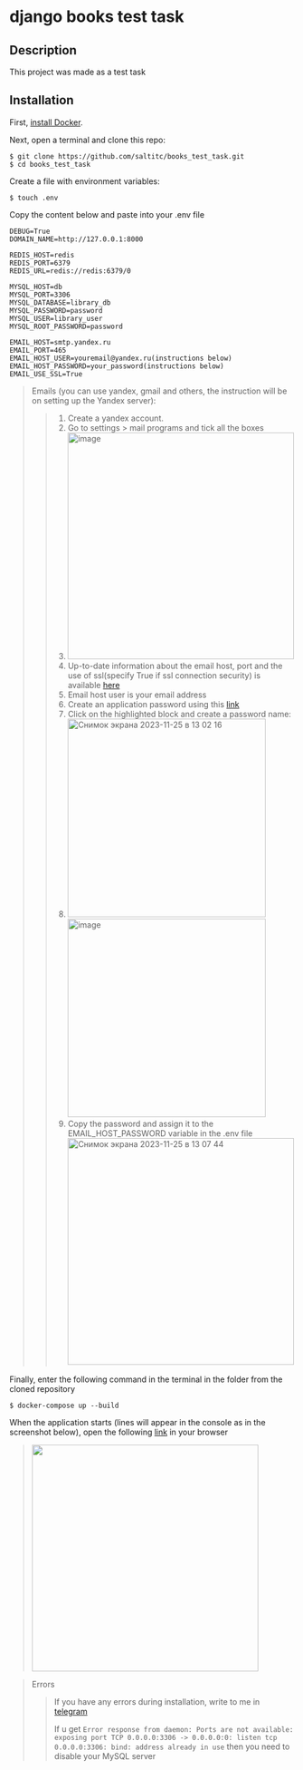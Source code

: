 # django books test task

## Description
This project was made as a test task

## Installation

First, [install Docker](https://docs.docker.com/installation/).

Next, open a terminal and clone this repo:

    $ git clone https://github.com/saltitc/books_test_task.git
    $ cd books_test_task 

Create a file with environment variables:
    
    $ touch .env

Copy the content below and paste into your .env file
```
DEBUG=True
DOMAIN_NAME=http://127.0.0.1:8000

REDIS_HOST=redis
REDIS_PORT=6379
REDIS_URL=redis://redis:6379/0

MYSQL_HOST=db
MYSQL_PORT=3306
MYSQL_DATABASE=library_db
MYSQL_PASSWORD=password
MYSQL_USER=library_user
MYSQL_ROOT_PASSWORD=password

EMAIL_HOST=smtp.yandex.ru
EMAIL_PORT=465
EMAIL_HOST_USER=youremail@yandex.ru(instructions below)
EMAIL_HOST_PASSWORD=your_password(instructions below)
EMAIL_USE_SSL=True
```
> Emails (you can use yandex, gmail and others, the instruction will be on setting up the Yandex server):
>>   1. Create a yandex account.
>>   2. Go to settings > mail programs and tick all the boxes
>>   3. <img width="400" alt="image" src="https://github.com/saltitc/booking/assets/114296895/6e1723e5-8afc-48ae-a7ce-afc9bbae50f5">
>>   4. Up-to-date information about the email host, port and the use of ssl(specify True if ssl connection security) is available [here](https://yandex.ru/support/mail/mail-clients/others.html#smtpsetting__smtp-config-prog)
>>   5. Email host user is your email address
>>   6. Create an application password using this [link](https://id.yandex.ru/security/app-passwords)
>>   7. Click on the highlighted block and create a password name:
>>   8. <img width="350" alt="Снимок экрана 2023-11-25 в 13 02 16" src="https://github.com/saltitc/books_test_task/assets/114296895/2b782f58-28fa-4b68-a5ca-b1e1952ecf40"> <img width="350" alt="image" src="https://github.com/saltitc/books_test_task/assets/114296895/16de9a4e-f3ab-40c2-9a27-35d49cba6662">
>>   8. Copy the password and assign it to the EMAIL_HOST_PASSWORD variable in the .env file <img width="400" alt="Снимок экрана 2023-11-25 в 13 07 44" src="https://github.com/saltitc/books_test_task/assets/114296895/5dfeae0e-f0b1-400f-a127-0d5f903abb9a">

Finally, enter the following command in the terminal in the folder from the cloned repository

    $ docker-compose up --build 

When the application starts (lines will appear in the console as in the screenshot below), open the following [link](http://localhost:8000/) in your browser
> <img width="400" alt="" src="https://github.com/saltitc/books_test_task/assets/114296895/452df3c7-5dcd-4412-b5b8-3964d6e47f91">


> Errors
>> If you have any errors during installation, write to me in [telegram](https://t.me/saltitc)
>> 
>> If u get
>> ``` Error response from daemon: Ports are not available: exposing port TCP 0.0.0.0:3306 -> 0.0.0.0:0: listen tcp 0.0.0.0:3306: bind: address already in use ``` then you need to disable your MySQL server

